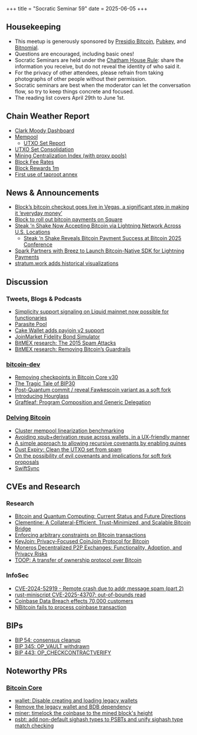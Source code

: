 +++
title = "Socratic Seminar 59"
date = 2025-06-05
+++

Housekeeping
------------

- This meetup is generously sponsored by [Presidio Bitcoin](https://www.presidiobitcoin.org/), [Pubkey](https://pubkey.bar/), and [Bitnomial](https://bitnomial.com).
- Questions are encouraged, including basic ones!
- Socratic Seminars are held under the [Chatham House Rule](https://www.chathamhouse.org/about-us/chatham-house-rule): share the information you receive, but do not reveal the identity of who said it.
- For the privacy of other attendees, please refrain from taking photographs of other people without their permission.
- Socratic seminars are best when the moderator can let the conversation flow, so try to keep things concrete and focused.
- The reading list covers April 29th to June 1st.

Chain Weather Report
--------------------

- [Clark Moody Dashboard](https://dashboard.clarkmoody.com/)
- [Mempool](https://mempool.space/graphs/mempool#1m)
  - [UTXO Set Report](https://research.mempool.space/utxo-set-report/)
- [UTXO Set Consolidation](https://mainnet.observer/charts/utxoset-size/)
- [Mining Centralization Index (with proxy pools)](https://mainnet.observer/charts/mining-pools-centralization-index-with-proxy-pools/?c)
- [Block Fee Rates](https://mempool.space/graphs/mining/block-fee-rates#1m)
- [Block Rewards 1m](https://mempool.space/graphs/mining/block-rewards#1m)
- [First use of taproot annex](https://x.com/mononautical/status/1921180666831499737)


News & Announcements
--------------------

- [Block’s bitcoin checkout goes live in Vegas, a significant step in making it ‘everyday money’](https://www.cnbc.com/2025/05/27/block-bitcoin-checkout-vegas.html)
- [Block to roll out bitcoin payments on Square](https://block.xyz/inside/block-to-roll-out-bitcoin-payments-on-square)
- [Steak ‘n Shake Now Accepting Bitcoin via Lightning Network Across U.S. Locations](https://bitcoinmagazine.com/news/steak-n-shake-now-accepting-bitcoin-via-lightning-network-across-u-s-locations)
  - [Steak ‘n Shake Reveals Bitcoin Payment Success at Bitcoin 2025 Conference](https://bitcoinmagazine.com/news/steak-n-shake-reveals-bitcoin-payment-success-at-bitcoin-2025-conference)
- [Spark Partners with Breez to Launch Bitcoin-Native SDK for Lightning Payments](https://bitcoinmagazine.com/news/spark-partners-with-breez-to-launch-bitcoin-native-sdk-for-lightning-payments)
- [stratum.work adds historical visualizations](https://x.com/boerst/status/1906320686886400159)

Discussion
----------

### Tweets, Blogs & Podcasts

- [Simplicity support signaling on Liquid mainnet now possible for functionaries](https://x.com/Liquid_BTC/status/1925294852906025194)
- [Parasite Pool](https://x.com/kram_btc/status/1921278516110459270)
- [Cake Wallet adds payjoin v2 support](https://github.com/cake-tech/cake_wallet/releases/tag/v4.28.0)
- [JoinMarket Fidelity Bond Simulator](https://github.com/m0wer/joinmarket-fidelity-bond-simulator)
- [BitMEX research: The 2015 Spam Attacks](https://blog.bitmex.com/the-2015-spam-attacks/)
- [BitMEX research: Removing Bitcoin’s Guardrails](https://blog.bitmex.com/removing-bitcoins-guardrails/)

### [bitcoin-dev](https://groups.google.com/g/bitcoindev)

- [Removing checkpoints in Bitcoin Core v30](https://groups.google.com/g/bitcoindev/c/qyId8Yto45M)
- [The Tragic Tale of BIP30](https://groups.google.com/g/bitcoindev/c/aqHRfa0UWFo)
- [Post-Quantum commit / reveal Fawkescoin variant as a soft fork](https://groups.google.com/g/bitcoindev/c/LpWOcXMcvk8)
- [Introducing Hourglass](https://groups.google.com/g/bitcoindev/c/zmg3U117aNc)
- [Graftleaf: Program Composition and Generic Delegation](https://groups.google.com/g/bitcoindev/c/vQ5Kv9B5Db8)

### [Delving Bitcoin](https://delvingbitcoin.org/)

- [Cluster mempool linearization benchmarking](https://delvingbitcoin.org/t/how-to-linearize-your-cluster/303/73)
- [Avoiding xpub+derivation reuse across wallets, in a UX-friendly manner](https://delvingbitcoin.org/t/avoiding-xpub-derivation-reuse-across-wallets-in-a-ux-friendly-manner/1644)
- [A simple approach to allowing recursive covenants by enabling quines](https://delvingbitcoin.org/t/a-simple-approach-to-allowing-recursive-covenants-by-enabling-quines/1655)
- [Dust Expiry: Clean the UTXO set from spam](https://delvingbitcoin.org/t/dust-expiry-clean-the-utxo-set-from-spam/1707)
- [On the possibility of evil covenants and implications for soft fork proposals](https://delvingbitcoin.org/t/on-the-possibility-of-evil-covenants-and-implications-for-soft-fork-proposals/1703)
- [SwiftSync](https://delvingbitcoin.org/t/swiftsync-speeding-up-ibd-with-pre-generated-hints-poc/1562)


CVEs and Research
-----------------

### Research

- [Bitcoin and Quantum Computing: Current Status and Future Directions](https://chaincode.com/bitcoin-post-quantum.pdf)
- [Clementine: A Collateral-Efficient, Trust-Minimized, and Scalable Bitcoin Bridge](https://eprint.iacr.org/2025/776)
- [Enforcing arbitrary constraints on Bitcoin transactions](https://eprint.iacr.org/2025/912)
- [KeyJoin: Privacy-Focused CoinJoin Protocol for Bitcoin](https://eprint.iacr.org/2025/838)
- [Moneros Decentralized P2P Exchanges: Functionality, Adoption, and Privacy Risks](https://arxiv.org/abs/2505.02392v3)
- [TOOP: A transfer of ownership protocol over Bitcoin](https://eprint.iacr.org/2025/964)

### InfoSec

- [CVE-2024-52919 - Remote crash due to addr message spam (part 2)](https://bitcoincore.org/en/2025/04/28/disclose-cve-2024-52919/)
- [rust-miniscript CVE-2025-43707: out-of-bounds read](https://antoinep.com/posts/cve-2025-43707/)
- [Coinbase Data Breach effects 70,000 customers](https://www.maine.gov/agviewer/content/ag/985235c7-cb95-4be2-8792-a1252b4f8318/f61fae18-f669-499e-9a87-f4d323d281f8.html)
- [NBitcoin fails to process coinbase transaction](https://github.com/MetacoSA/NBitcoin/pull/1269)


BIPs
----

- [BIP 54: consensus cleanup](https://github.com/bitcoin/bips/pull/1800)
- [BIP 345: OP_VAULT withdrawn](https://github.com/bitcoin/bips/pull/1848)
- [BIP 443: OP_CHECKCONTRACTVERIFY](https://github.com/bitcoin/bips/pull/1793)

Noteworthy PRs
--------------

### [Bitcoin Core](https://github.com/bitcoin/bitcoin)

- [wallet: Disable creating and loading legacy wallets](https://github.com/bitcoin/bitcoin/pull/31250)
- [Remove the legacy wallet and BDB dependency](https://github.com/bitcoin/bitcoin/pull/28710)
- [miner: timelock the coinbase to the mined block's height](https://github.com/bitcoin/bitcoin/pull/32155)
- [psbt: add non-default sighash types to PSBTs and unify sighash type match checking](https://github.com/bitcoin/bitcoin/pull/31622)


